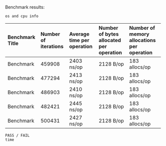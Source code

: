 Benchmark results:
```
os and cpu info
```
|Benchmark Title            |Number of iterations|Average time per operation|Number of bytes allocated per operation|Number of memory allocations per operation                    
|:---|:---|:---|:---|:---|
Benchmark|459908              |2403 ns/op                |2128 B/op                              |183 allocs/op
Benchmark|477294              |2413 ns/op                |2128 B/op                              |183 allocs/op
Benchmark|486903              |2410 ns/op                |2128 B/op                              |183 allocs/op
Benchmark|482421              |2445 ns/op                |2128 B/op                              |183 allocs/op
Benchmark|500431              |2427 ns/op                |2128 B/op                              |183 allocs/op

```
PASS / FAIL
time
```